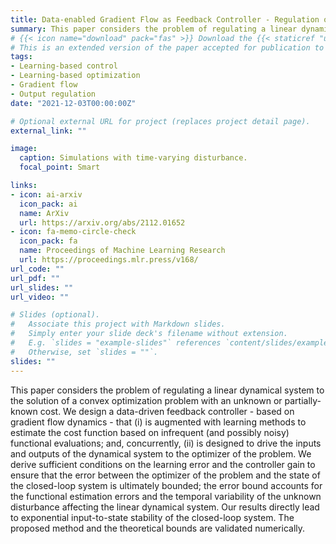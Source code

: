 ```yaml
---
title: Data-enabled Gradient Flow as Feedback Controller - Regulation of Linear Dynamical Systems to Minimizers of Unknown Functions
summary: This paper considers the problem of regulating a linear dynamical system to the solution of a convex optimization problem with an unknown or partially-known cost. We design a data-driven feedback controller - based on gradient flow dynamics - that (i) is augmented with learning methods to estimate the cost function based on infrequent (and possibly noisy) functional evaluations; and, concurrently, (ii) is designed to drive the inputs and outputs of the dynamical system to the optimizer of the problem. We derive sufficient conditions on the learning error and the controller gain to ensure that the error between the optimizer of the problem and the state of the closed-loop system is ultimately bounded; the error bound accounts for the functional estimation errors and the temporal variability of the unknown disturbance affecting the linear dynamical system. Our results directly lead to exponential input-to-state stability of the closed-loop system. The proposed method and the theoretical bounds are validated numerically. 
# {{< icon name="download" pack="fas" >}} Download the {{< staticref "uploads/arXivPaperL4DC.pdf" "newtab" >}}arXiv eprint{{< /staticref >}}.
# This is an extended version of the paper accepted for publication to the 4th Annual Learning for Dynamics and Control Conference containing proofs.
tags:
- Learning-based control
- Learning-based optimization
- Gradient flow
- Output regulation
date: "2021-12-03T00:00:00Z"

# Optional external URL for project (replaces project detail page).
external_link: ""

image:
  caption: Simulations with time-varying disturbance.
  focal_point: Smart

links:
- icon: ai-arxiv
  icon_pack: ai
  name: ArXiv
  url: https://arxiv.org/abs/2112.01652
- icon: fa-memo-circle-check
  icon_pack: fa
  name: Proceedings of Machine Learning Research
  url: https://proceedings.mlr.press/v168/
url_code: ""
url_pdf: ""
url_slides: ""
url_video: ""

# Slides (optional).
#   Associate this project with Markdown slides.
#   Simply enter your slide deck's filename without extension.
#   E.g. `slides = "example-slides"` references `content/slides/example-slides.md`.
#   Otherwise, set `slides = ""`.
slides: ""
---
```

This paper considers the problem of regulating a linear dynamical system to the solution of a convex optimization problem with an unknown or partially-known cost. We design a data-driven feedback controller - based on gradient flow dynamics - that (i) is augmented with learning methods to estimate the cost function based on infrequent (and possibly noisy) functional evaluations; and, concurrently, (ii) is designed to drive the inputs and outputs of the dynamical system to the optimizer of the problem. We derive sufficient conditions on the learning error and the controller gain to ensure that the error between the optimizer of the problem and the state of the closed-loop system is ultimately bounded; the error bound accounts for the functional estimation errors and the temporal variability of the unknown disturbance affecting the linear dynamical system. Our results directly lead to exponential input-to-state stability of the closed-loop system. The proposed method and the theoretical bounds are validated numerically.
